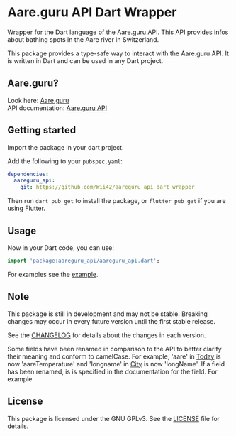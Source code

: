 <!-- 
This README describes the package. If you publish this package to pub.dev,
this README's contents appear on the landing page for your package.

For information about how to write a good package README, see the guide for
[writing package pages](https://dart.dev/guides/libraries/writing-package-pages). 

For general information about developing packages, see the Dart guide for
[creating packages](https://dart.dev/guides/libraries/create-library-packages)
and the Flutter guide for
[developing packages and plugins](https://flutter.dev/developing-packages). 
-->
# Aare.guru API Dart Wrapper

Wrapper for the Dart language of the Aare.guru API. This API provides infos about bathing spots in the Aare river in Switzerland.

This package provides a type-safe way to interact with the Aare.guru API. It is written in Dart and can be used in any Dart project.

## Aare.guru?

Look here: [Aare.guru](https://aare.guru) <br>
API documentation: [Aare.guru API](https://aareguru.existenz.ch/)

## Getting started

Import the package in your dart project.

Add the following to your `pubspec.yaml`:

```yaml
dependencies:
  aareguru_api:
    git: https://github.com/Wii42/aareguru_api_dart_wrapper
```

Then run `dart pub get` to install the package, or `flutter pub get` if you are using Flutter.

## Usage

Now in your Dart code, you can use:
```dart
import 'package:aareguru_api/aareguru_api.dart';
```


For examples see the [example](example/aareguru_api_example.dart).

## Note

This package is still in development and may not be stable. Breaking changes may occur in every future version until the first stable release.

See the [CHANGELOG](CHANGELOG.md) for details about the changes in each version.

Some fields have been renamed in comparison to the API to better clarify their meaning and conform to camelCase. For example, 'aare' in [Today](lib/src/response_objects/today.dart) is now 'aareTemperature' and 'longname' in [City](lib/src/response_objects/city.dart) is now 'longName'. If a field has been renamed, is is specified in the documentation for the field. For example

## License

This package is licensed under the  GNU GPLv3. See the [LICENSE](LICENSE) file for details.



